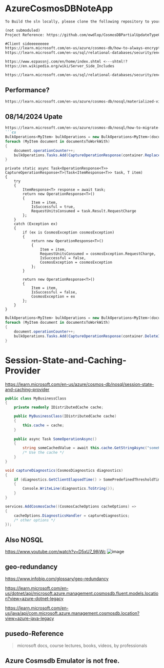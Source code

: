 # AzureCosmosDBNoteApp

```markdown
To Build the sln locally, please clone the following repository to your local machine.

(not submoduled)
Project Reference: https://github.com/ewdlop/CosmosDBPartialUpdateTypeConverter

#Client sideeeeeeeee
https://learn.microsoft.com/en-us/azure/cosmos-db/how-to-always-encrypted?tabs=dotnet
https://learn.microsoft.com/en-us/sql/relational-databases/security/encryption/always-encrypted-cryptography?view=sql-server-ver16#step-1-generating-the-initialization-vector-iv

https://www.ezpassnj.com/en/home/index.shtml <---shtml!?
https://en.wikipedia.org/wiki/Server_Side_Includes

https://learn.microsoft.com/en-us/sql/relational-databases/security/encryption/always-encrypted-cryptography?view=sql-server-ver16#step-1-generating-the-initialization-vector-iv
```

## Performance?
```markdown
https://learn.microsoft.com/en-us/azure/cosmos-db/nosql/materialized-views?tabs=azure-portal#Previewing

```
## 08/14/2024 Upate
```markdown
https://learn.microsoft.com/en-us/azure/cosmos-db/nosql/how-to-migrate-from-bulk-executor-library
```cs
BulkOperations<MyItem> bulkOperations = new BulkOperations<MyItem>(documentsToWorkWith.Count);
foreach (MyItem document in documentsToWorkWith)
{
    document.operationCounter++;
    bulkOperations.Tasks.Add(CaptureOperationResponse(container.ReplaceItemAsync(document, document.id, new PartitionKey(document.pk)), document));
}
```
```
private static async Task<OperationResponse<T>> CaptureOperationResponse<T>(Task<ItemResponse<T>> task, T item)
{
    try
    {
        ItemResponse<T> response = await task;
        return new OperationResponse<T>()
        {
            Item = item,
            IsSuccessful = true,
            RequestUnitsConsumed = task.Result.RequestCharge
        };
    }
    catch (Exception ex)
    {
        if (ex is CosmosException cosmosException)
        {
            return new OperationResponse<T>()
            {
                Item = item,
                RequestUnitsConsumed = cosmosException.RequestCharge,
                IsSuccessful = false,
                CosmosException = cosmosException
            };
        }

        return new OperationResponse<T>()
        {
            Item = item,
            IsSuccessful = false,
            CosmosException = ex
        };
    }
}
```
```cs
BulkOperations<MyItem> bulkOperations = new BulkOperations<MyItem>(documentsToWorkWith.Count);
foreach (MyItem document in documentsToWorkWith)
{
    document.operationCounter++;
    bulkOperations.Tasks.Add(CaptureOperationResponse(container.DeleteItemAsync<MyItem>(document.id, new PartitionKey(document.pk)), document));
}
```

# Session-State-and-Caching-Provider
https://learn.microsoft.com/en-us/azure/cosmos-db/nosql/session-state-and-caching-provider

```cs
public class MyBusinessClass
{
    private readonly IDistributedCache cache;

    public MyBusinessClass(IDistributedCache cache)
    {
        this.cache = cache;
    }
    
    public async Task SomeOperationAsync()
    {
        string someCachedValue = await this.cache.GetStringAsync("someKey");
        /* Use the cache */
    }
}
```

```cs
void captureDiagnostics(CosmosDiagnostics diagnostics)
{
    if (diagnostics.GetClientElapsedTime() > SomePredefinedThresholdTime)
    {
        Console.WriteLine(diagnostics.ToString());
    }
}

services.AddCosmosCache((CosmosCacheOptions cacheOptions) =>
{
    cacheOptions.DiagnosticsHandler = captureDiagnostics;
    /* other options */
});
```

## Also NOSQL 

https://www.youtube.com/watch?v=D5xU7_98jWc
![image](https://github.com/user-attachments/assets/982d6f6e-286b-4c94-88e4-d3e71330af9e)


## geo-redundancy

<https://www.infobip.com/glossary/geo-redundancy>

<https://learn.microsoft.com/en-us/dotnet/api/microsoft.azure.management.cosmosdb.fluent.models.location?view=azure-dotnet-legacy>

<https://learn.microsoft.com/en-us/java/api/com.microsoft.azure.management.cosmosdb.location?view=azure-java-legacy>

## pusedo-Reference

> microsoft docs, course lectures, books, videos, by professionals

## Azure Cosmsdb Emulator is not free.

